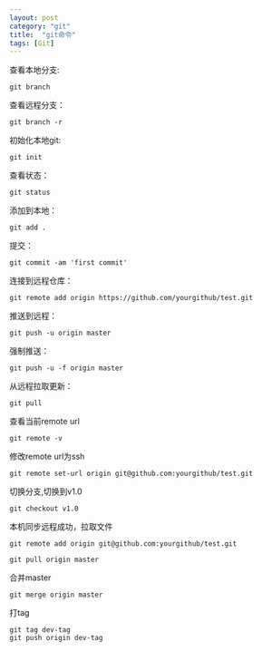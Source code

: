 ```yaml
---
layout: post
category: "git"
title:  "git命令"
tags: [Git]
---
```




查看本地分支:  

```
git branch
```

查看远程分支：  

```
git branch -r
```
<!-- more -->
初始化本地git:  

```
git init
```

查看状态：  

```
git status
```

添加到本地：  

```
git add .
```

提交：   

```
git commit -am 'first commit'
```
  
连接到远程仓库：  

```
git remote add origin https://github.com/yourgithub/test.git
```

推送到远程：  

```
git push -u origin master
```

强制推送：  

```
git push -u -f origin master
```

从远程拉取更新：  

```
git pull
```

查看当前remote url  

```
git remote -v
```

修改remote url为ssh  

```
git remote set-url origin git@github.com:yourgithub/test.git
```

切换分支,切换到v1.0  

```
git checkout v1.0
```

本机同步远程成功，拉取文件  

    git remote add origin git@github.com:yourgithub/test.git
    
    git pull origin master  

合并master  

	git merge origin master
打tag   

	git tag dev-tag
	git push origin dev-tag